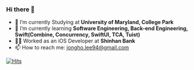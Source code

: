 ### Hi there 👋

- 🔭 I’m currently Studying at **University of Maryland, College Park**
- 🌱 I’m currently learning **Software Engineering, Back-end Engineering, Swift(Combine, Concurrency, SwiftUI, TCA, Tuist)**
- 🧑‍💻 Worked as an iOS Developer at **Shinhan Bank**
- 📫 How to reach me: jongho.lee94@gmail.com

[![Hits](https://hits.seeyoufarm.com/api/count/incr/badge.svg?url=https%3A%2F%2Fgithub.com%2Fbazinga94&count_bg=%2379C83D&title_bg=%23555555&icon=&icon_color=%23E7E7E7&title=hits&edge_flat=false)](https://hits.seeyoufarm.com)
<!--
**bazinga94/bazinga94** is a ✨ _special_ ✨ repository because its `README.md` (this file) appears on your GitHub profile.

Here are some ideas to get you started:

- 🔭 I’m currently working on ...
- 🌱 I’m currently learning ...
- 👯 I’m looking to collaborate on ...
- 🤔 I’m looking for help with ...
- 💬 Ask me about ...
- 📫 How to reach me: ...
- 😄 Pronouns: ...
- ⚡ Fun fact: ...
-->
